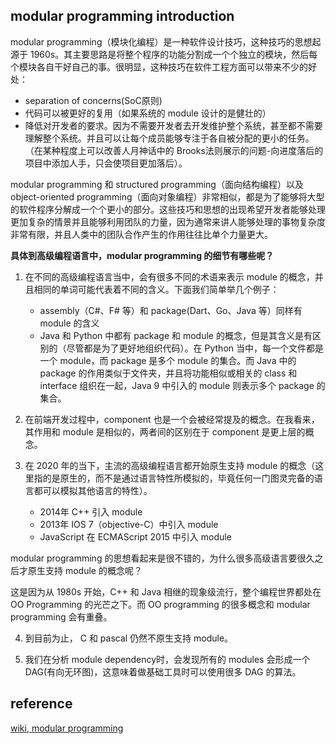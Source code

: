  
## modular programming introduction
modular programming（模块化编程）是一种软件设计技巧，这种技巧的思想起源于 1960s。其主要思路是将整个程序的功能分割成一个个独立的模块，然后每个模块各自干好自己的事。很明显，这种技巧在软件工程方面可以带来不少的好处：
- separation of concerns(SoC原则)
- 代码可以被更好的复用（如果系统的 module 设计的是健壮的）
- 降低对开发者的要求。因为不需要开发者去开发维护整个系统，甚至都不需要理解整个系统。并且可以让每个成员能够专注于各自被分配的更小的任务。（在某种程度上可以改善人月神话中的 Brooks法则展示的问题-向进度落后的项目中添加人手，只会使项目更加落后）。

modular programming 和 structured programming（面向结构编程）以及 object-oriented programming（面向对象编程）非常相似，都是为了能够将大型的软件程序分解成一个个更小的部分。这些技巧和思想的出现希望开发者能够处理更加复杂的情景并且能够利用团队的力量，因为通常来讲人能够处理的事物复杂度非常有限，并且人类中的团队合作产生的作用往往比单个力量更大。

**具体到高级编程语言中，modular programming 的细节有哪些呢？**
1. 在不同的高级编程语言当中，会有很多不同的术语来表示 module 的概念，并且相同的单词可能代表着不同的含义。下面我们简单举几个例子：
   - assembly（C#、F# 等）和 package(Dart、Go、Java 等）同样有 module 的含义
   - Java 和 Python 中都有 package 和 module 的概念，但是其含义是有区别的（尽管都是为了更好地组织代码）。在 Python 当中，每一个文件都是一个 module，而 package 是多个 module 的集合。而 Java 中的 package 的作用类似于文件夹，并且将功能相似或相关的 class 和 interface 组织在一起，Java 9 中引入的 module 则表示多个 package 的集合。

2. 在前端开发过程中，component 也是一个会被经常提及的概念。在我看来，其作用和 module 是相似的，两者间的区别在于 component 是更上层的概念。

3. 在 2020 年的当下，主流的高级编程语言都开始原生支持 module 的概念（这里指的是原生的，而不是通过语言特性所模拟的，毕竟任何一门图灵完备的语言都可以模拟其他语言的特性）。
   - 2014年 C++ 引入 module
   - 2013年 IOS 7（objective-C）中引入 module
   - JavaScript 在 ECMAScript 2015 中引入 module

modular programming 的思想看起来是很不错的，为什么很多高级语言要很久之后才原生支持 module 的概念呢？

这是因为从 1980s 开始，C++ 和 Java 相继的现象级流行，整个编程世界都处在 OO Programming 的光芒之下。而 OO programming 的很多概念和 modular programming 会有重叠。

4. 到目前为止， C 和 pascal 仍然不原生支持 module。

5. 我们在分析 module dependency时，会发现所有的 modules 会形成一个 DAG(有向无环图)，这意味着做基础工具时可以使用很多 DAG 的算法。




## reference
[wiki, modular programming](https://en.wikipedia.org/wiki/Modular_programming)

